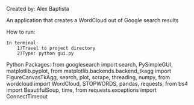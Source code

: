 Created by: Alex Baptista

An application that creates a WordCloud out of Google search results

How to run:

    In terminal-
        1)Travel to project directory
        2)Type: python gui.py

Python Packages:
from googlesearch import search,
PySimpleGUI,
matplotlib.pyplot,
from matplotlib.backends.backend_tkagg import FigureCanvasTkAgg,
search,
plot,
scrape,
threading,
numpy,
from wordcloud import WordCloud, STOPWORDS,
pandas,
requests,
from bs4 import BeautifulSoup,
time,
from requests.exceptions import ConnectTimeout
